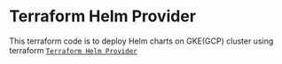 # Terraform Helm Provider

This terraform code is to deploy Helm charts on GKE(GCP) cluster using terraform [`Terraform Helm Provider`](https://registry.terraform.io/providers/hashicorp/helm/latest/docs/resources/release)
